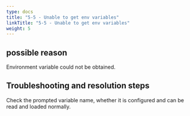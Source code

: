 ```yaml
---
type: docs
title: "5-5 - Unable to get env variables"
linkTitle: "5-5 - Unable to get env variables"
weight: 5
---
```


## possible reason

Environment variable could not be obtained.

## Troubleshooting and resolution steps

Check the prompted variable name, whether it is configured and can be read and loaded normally.

<p style="margin-top: 3rem;"> </p>